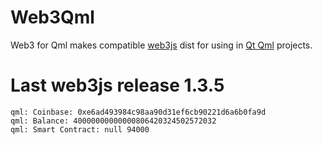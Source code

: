 # Web3Qml
Web3 for Qml makes compatible [web3js](https://github.com/ChainSafe/web3.js) dist for using in [Qt Qml](https://doc.qt.io/qt-5/qtqml-index.html) projects.

# Last web3js release 1.3.5
```
qml: Coinbase: 0xe6ad493984c98aa90d31ef6cb90221d6a6b0fa9d
qml: Balance: 40000000000000806420324502572032
qml: Smart Contract: null 94000
```
